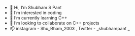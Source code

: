 - 👋 Hi, I’m Shubham S Pant
- 👀 I’m interested in coding
- 🌱 I’m currently learning C++
- 💞️ I’m looking to collaborate on C++ projects
- 📫 instagram - Shu_Bham_2003 , Twitter - _shubhampant _


<!---
Shubhamp2003/Shubhamp2003 is a ✨ special ✨ repository because its `README.md` (this file) appears on your GitHub profile.
You can click the Preview link to take a look at your changes.
--->
